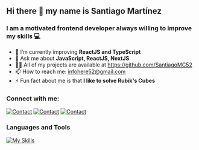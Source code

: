 ## Hi there 👋 my name is Santiago Martínez

### I am a motivated frontend developer always willing to improve my skills 💻

- 🌱 I’m currently improving **ReactJS and TypeScript**
- 💬 Ask me about **JavaScript, ReactJS, NextJS**
- 👨‍💻 All of my projects are available at https://github.com/SantiagoMC52
- 📫 How to reach me: infohere52@gmail.com
- ⚡ Fun fact about me is that **I like to solve Rubik's Cubes**

### Connect with me:
[![Contact](https://skillicons.dev/icons?i=linkedin)](https://www.linkedin.com/in/santiago-martinez-correa/)
[![Contact](https://skillicons.dev/icons?i=stackoverflow)](https://stackoverflow.com/users/11095009/s-marx)
[![Contact](https://skillicons.dev/icons?i=github)](https://github.com/SantiagoMC52)

### Languages and Tools
[![My Skills](https://skillicons.dev/icons?i=html,css,js,bootstrap,express,figma,firebase,git,jest,materialui,mongodb,mysql,nextjs,nodejs,react,redux,styledcomponents,ts,vercel,vscode)](https://skillicons.dev)

